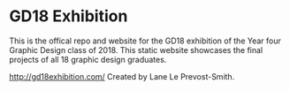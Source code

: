 # GD18 Exhibition

This is the offical repo and website for the GD18 exhibition of the Year four Graphic Design class of 2018.
This static website showcases the final projects of all 18 graphic design graduates.

http://gd18exhibition.com/
Created by Lane Le Prevost-Smith.
